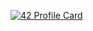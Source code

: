 [![42 Profile Card](https://1337-readme.vercel.app/api/profile?cursus=42cursus&login=adouib)](https://github.com/adouib/1337-readme)
